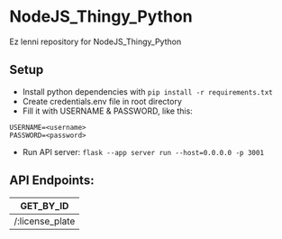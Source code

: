 # NodeJS_Thingy_Python
Ez lenni repository for NodeJS_Thingy_Python

## Setup ##
- Install python dependencies with `pip install -r requirements.txt`
- Create credentials.env file in root directory
- Fill it with USERNAME & PASSWORD, like this:
```
USERNAME=<username>
PASSWORD=<password>
```
- Run API server: `flask --app server run --host=0.0.0.0 -p 3001`

## API Endpoints: ##
| GET_BY_ID               | 
|-------------------------|
| /:license_plate         | 
